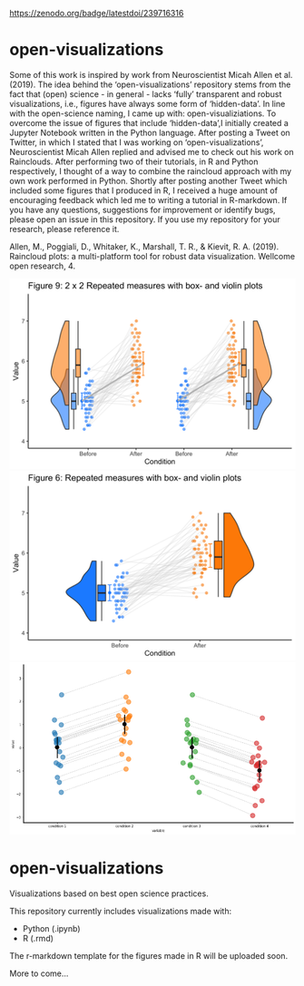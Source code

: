 https://zenodo.org/badge/latestdoi/239716316

# open-visualizations

Some of this work is inspired by work from Neuroscientist Micah Allen et al.  (2019). The idea behind the ‘open-visualizations’ repository stems from the fact that (open) science - in general - lacks ‘fully’ transparent and robust visualizations, i.e., figures have always some form of ‘hidden-data’. In line with the open-science naming, I came up with: open-visualiziations. To overcome the issue of figures that include ‘hidden-data’,I initially created a Jupyter Notebook written in the Python language. After posting a Tweet on Twitter, in which I stated that I was working on ‘open-visualizations’, Neuroscientist Micah Allen replied and advised me to check out his work on Rainclouds. After performing two of their tutorials, in R and Python respectively, I thought of a way to combine the raincloud approach with my own work performed in Python. Shortly after posting another Tweet which included some figures that I produced in R, I received a huge amount of encouraging feedback which led me to writing a tutorial in R-markdown. If you have any questions, suggestions for improvement or identify bugs, please open an issue in this repository. If you use my repository for your research, please reference it.

Allen, M., Poggiali, D., Whitaker, K., Marshall, T. R., & Kievit, R. A. (2019). Raincloud plots: a multi-platform tool for robust data visualization. Wellcome open research, 4.

![Raincloud example](R/figure9.png)
![Raincloud example2](R/figure6.png)
![Raincloud example2](Python/example_jitter.png)


# open-visualizations
Visualizations based on best open science practices.

This repository currently includes visualizations made with:
- Python (.ipynb)
- R (.rmd)

 The r-markdown template for the figures made in R will be uploaded soon.

More to come... 
 
